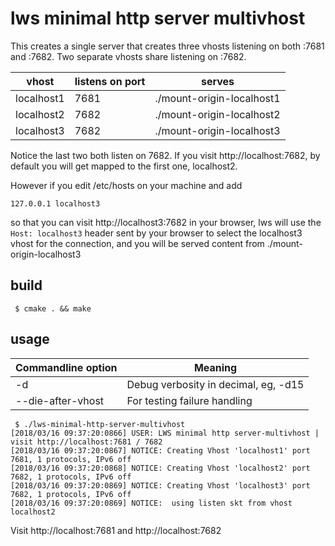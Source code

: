 # lws minimal http server multivhost

This creates a single server that creates three vhosts listening on both :7681 and
:7682.  Two separate vhosts share listening on :7682.

|vhost|listens on port|serves|
---|---|---
localhost1|7681|./mount-origin-localhost1
localhost2|7682|./mount-origin-localhost2
localhost3|7682|./mount-origin-localhost3

Notice the last two both listen on 7682.  If you visit http://localhost:7682,
by default you will get mapped to the first one, localhost2.

However if you edit /etc/hosts on your machine and add

```
127.0.0.1 localhost3
```

so that you can visit http://localhost3:7682 in your browser, lws will use the
`Host: localhost3` header sent by your browser to select the localhost3 vhost
for the connection, and you will be served content from ./mount-origin-localhost3

## build

```
 $ cmake . && make
```

## usage

Commandline option|Meaning
---|---
-d <loglevel>|Debug verbosity in decimal, eg, -d15
--die-after-vhost | For testing failure handling

```
 $ ./lws-minimal-http-server-multivhost
[2018/03/16 09:37:20:0866] USER: LWS minimal http server-multivhost | visit http://localhost:7681 / 7682
[2018/03/16 09:37:20:0867] NOTICE: Creating Vhost 'localhost1' port 7681, 1 protocols, IPv6 off
[2018/03/16 09:37:20:0868] NOTICE: Creating Vhost 'localhost2' port 7682, 1 protocols, IPv6 off
[2018/03/16 09:37:20:0869] NOTICE: Creating Vhost 'localhost3' port 7682, 1 protocols, IPv6 off
[2018/03/16 09:37:20:0869] NOTICE:  using listen skt from vhost localhost2
```

Visit http://localhost:7681 and http://localhost:7682

